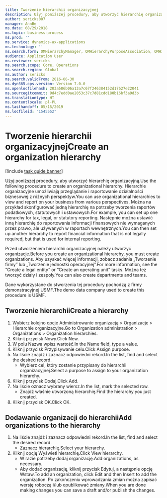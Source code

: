 ```yaml
---
title: Tworzenie hierarchii organizacyjnej
description: Użyj poniższej procedury, aby utworzyć hierarchię organizacyjną.
author: sericks007
manager: AnnBe
ms.date: 08/29/2018
ms.topic: business-process
ms.prod: ''
ms.service: dynamics-ax-applications
ms.technology: ''
ms.search.form: OMHierarchyManager, OMHierarchyPurposeAssociation, OMHierarchySelection, HierarchyDesigner
audience: Application User
ms.reviewer: sericks
ms.search.scope: Core, Operations
ms.search.region: Global
ms.author: sericks
ms.search.validFrom: 2016-06-30
ms.dyn365.ops.version: Version 7.0.0
ms.openlocfilehash: 203a586b06a13a7c67f246384152d17627e22041
ms.sourcegitcommit: 9d4c7edd0ae2053c37c7d81cdd180b16bf3a9d3b
ms.translationtype: HT
ms.contentlocale: pl-PL
ms.lasthandoff: 05/15/2019
ms.locfileid: "1545552"
---
```

# <a name="create-an-organization-hierarchy"></a><span data-ttu-id="cf508-103">Tworzenie hierarchii organizacyjnej</span><span class="sxs-lookup"><span data-stu-id="cf508-103">Create an organization hierarchy</span></span>

[!include [task guide banner](../../includes/task-guide-banner.md)]

<span data-ttu-id="cf508-104">Użyj poniższej procedury, aby utworzyć hierarchię organizacyjną.</span><span class="sxs-lookup"><span data-stu-id="cf508-104">Use the following procedure to create an organizational hierarchy.</span></span> <span data-ttu-id="cf508-105">Hierarchie organizacyjne umożliwiają przeglądanie i raportowanie działalności biznesowej z różnych perspektyw.</span><span class="sxs-lookup"><span data-stu-id="cf508-105">You can use organizational hierarchies to view and report on your business from various perspectives.</span></span> <span data-ttu-id="cf508-106">Można na przykład skonfigurować jedną hierarchię na potrzeby tworzenia raportów podatkowych, statutowych i ustawowych.</span><span class="sxs-lookup"><span data-stu-id="cf508-106">For example, you can set up one hierarchy for tax, legal, or statutory reporting.</span></span> <span data-ttu-id="cf508-107">Następnie można ustawić inną hierarchię do raportowania informacji finansowych nie wymaganych przez prawo, ale używanych w raportach wewnętrznych.</span><span class="sxs-lookup"><span data-stu-id="cf508-107">You can then set up another hierarchy to report financial information that is not legally required, but that is used for internal reporting.</span></span> 



<span data-ttu-id="cf508-108">Przed utworzeniem hierarchii organizacyjnej należy utworzyć organizacje.</span><span class="sxs-lookup"><span data-stu-id="cf508-108">Before you create an organizational hierarchy, you must create organizations.</span></span> <span data-ttu-id="cf508-109">Aby uzyskać więcej informacji, zobacz zadania „Tworzenie firmy” lub „Tworzenie jednostki operacyjnej”.</span><span class="sxs-lookup"><span data-stu-id="cf508-109">For more information, see the “Create a legal entity” or “Create an operating unit” tasks.</span></span> <span data-ttu-id="cf508-110">Można też tworzyć działy i zespoły.</span><span class="sxs-lookup"><span data-stu-id="cf508-110">You can also create departments and teams.</span></span> 



<span data-ttu-id="cf508-111">Dane wykorzystane do stworzenia tej procedury pochodzą z firmy demonstracyjnej USMF.</span><span class="sxs-lookup"><span data-stu-id="cf508-111">The demo data company used to create this procedure is USMF.</span></span>


## <a name="create-a-hierarchy"></a><span data-ttu-id="cf508-112">Tworzenie hierarchii</span><span class="sxs-lookup"><span data-stu-id="cf508-112">Create a hierarchy</span></span>
1. <span data-ttu-id="cf508-113">Wybierz kolejno opcje Administrowanie organizacją > Organizacje > Hierarchie organizacyjne.</span><span class="sxs-lookup"><span data-stu-id="cf508-113">Go to Organization administration > Organizations > Organization hierarchies.</span></span>
2. <span data-ttu-id="cf508-114">Kliknij przycisk Nowy.</span><span class="sxs-lookup"><span data-stu-id="cf508-114">Click New.</span></span>
3. <span data-ttu-id="cf508-115">W polu Nazwa wpisz wartość.</span><span class="sxs-lookup"><span data-stu-id="cf508-115">In the Name field, type a value.</span></span>
4. <span data-ttu-id="cf508-116">Kliknij przycisk Przypisywanie celu.</span><span class="sxs-lookup"><span data-stu-id="cf508-116">Click Assign purpose.</span></span>
5. <span data-ttu-id="cf508-117">Na liście znajdź i zaznacz odpowiedni rekord.</span><span class="sxs-lookup"><span data-stu-id="cf508-117">In the list, find and select the desired record.</span></span>
    * <span data-ttu-id="cf508-118">Wybierz cel, który zostanie przypisany do hierarchii organizacyjnej.</span><span class="sxs-lookup"><span data-stu-id="cf508-118">Select a purpose to assign to your organization hierarchy.</span></span>  
6. <span data-ttu-id="cf508-119">Kliknij przycisk Dodaj.</span><span class="sxs-lookup"><span data-stu-id="cf508-119">Click Add.</span></span>
7. <span data-ttu-id="cf508-120">Na liście oznacz wybrany wiersz.</span><span class="sxs-lookup"><span data-stu-id="cf508-120">In the list, mark the selected row.</span></span>
    * <span data-ttu-id="cf508-121">Znajdź właśnie utworzoną hierarchię.</span><span class="sxs-lookup"><span data-stu-id="cf508-121">Find the hierarchy you just created.</span></span>  
8. <span data-ttu-id="cf508-122">Kliknij przycisk OK.</span><span class="sxs-lookup"><span data-stu-id="cf508-122">Click OK.</span></span>

## <a name="add-organizations-to-the-hierarchy"></a><span data-ttu-id="cf508-123">Dodawanie organizacji do hierarchii</span><span class="sxs-lookup"><span data-stu-id="cf508-123">Add organizations to the hierarchy</span></span>
1. <span data-ttu-id="cf508-124">Na liście znajdź i zaznacz odpowiedni rekord.</span><span class="sxs-lookup"><span data-stu-id="cf508-124">In the list, find and select the desired record.</span></span>
    * <span data-ttu-id="cf508-125">Zaznacz hierarchię.</span><span class="sxs-lookup"><span data-stu-id="cf508-125">Select your hierarchy.</span></span>  
2. <span data-ttu-id="cf508-126">Kliknij opcję Wyświetl hierarchię.</span><span class="sxs-lookup"><span data-stu-id="cf508-126">Click View hierarchy.</span></span>
    * <span data-ttu-id="cf508-127">W razie potrzeby dodaj organizację.</span><span class="sxs-lookup"><span data-stu-id="cf508-127">Add organizations, as necessary.</span></span>  
    * <span data-ttu-id="cf508-128">Aby dodać organizację, kliknij przycisk Edytuj, a następnie opcję Wstaw.</span><span class="sxs-lookup"><span data-stu-id="cf508-128">To add an organization, click Edit and then Insert to add the organization.</span></span>     <span data-ttu-id="cf508-129">Po zakończeniu wprowadzania zmian można zapisać wersję roboczą i/lub opublikować zmiany.</span><span class="sxs-lookup"><span data-stu-id="cf508-129">When you are done making changes you can save a draft and/or publish the changes.</span></span>  

